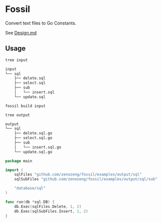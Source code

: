 # Fossil

Convert text files to Go Constants.

See [Design.md](design.md)

## Usage

```bash
tree input

input
└── sql
    ├── delete.sql
    ├── select.sql
    ├── sub
    │   └── insert.sql
    └── update.sql
```

```bash
fossil build input
```

```bash
tree output

output
└── sql
    ├── delete.sql.go
    ├── select.sql.go
    ├── sub
    │   └── insert.sql.go
    └── update.sql.go
```


```go
package main

import (
	sqlFiles "github.com/zenozeng/fossil/examples/output/sql"
	sqlSubFiles "github.com/zenozeng/fossil/examples/output/sql/sub"

	"database/sql"
)

func run(db *sql.DB) {
	db.Exec(sqlFiles.Delete, 1, 2)
	db.Exec(sqlSubFiles.Insert, 1, 2)
}
```
